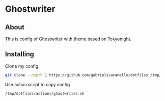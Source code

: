 # Ghostwriter

## About

This is config of [Ghostwriter](https://ghostwriter.kde.org/) with theme based on [Tokyonight](https://github.com/folke/tokyonight.nvim).

## Installing

Clone my config

```bash
git clone --depth 1 https://github.com/gabrielscaranello/dotfiles /tmp/dotfiles
```

Use action script to copy config

```bash
/tmp/dotfiles/actions/ghostwriter.sh
```
